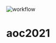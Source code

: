 ![workflow](https://github.com/murray-nplan/aoc2021/blob/main/.github/workflows/go.yml/badge.svg)

# aoc2021
